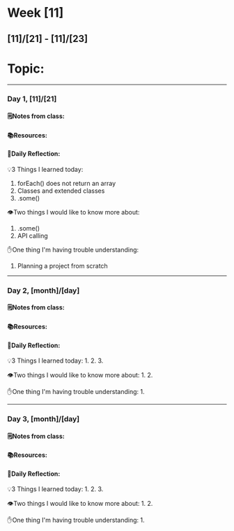 # Week [11]
## [11]/[21] - [11]/[23]

# Topic:

___

### Day 1, [11]/[21]

#### 🗒️Notes from class:

#### 📚Resources:


#### 💭Daily Reflection:

💡3 Things I learned today:
1. forEach() does not return an array
2. Classes and extended classes
3. .some()

👁️Two things I would like to know more about:
1. .some()
2. API calling

✋One thing I'm having trouble understanding:
1. Planning a project from scratch


___

### Day 2, [month]/[day] 

#### 🗒️Notes from class:

#### 📚Resources:


#### 💭Daily Reflection:

💡3 Things I learned today:
1. 
2. 
3. 

👁️Two things I would like to know more about:
1. 
2. 

✋One thing I'm having trouble understanding:
1. 

___

### Day 3, [month]/[day]
#### 🗒️Notes from class:

#### 📚Resources:


#### 💭Daily Reflection:

💡3 Things I learned today:
1. 
2. 
3. 

👁️Two things I would like to know more about:
1. 
2. 

✋One thing I'm having trouble understanding:
1. 
 

